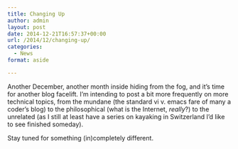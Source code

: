```yaml
---
title: Changing Up
author: admin
layout: post
date: 2014-12-21T16:57:37+00:00
url: /2014/12/changing-up/
categories:
  - News
format: aside

---
```

Another December, another month inside hiding from the fog, and it&#8217;s time for another blog facelift. I&#8217;m intending to post a bit more frequently on more technical topics, from the mundane (the standard vi v. emacs fare of many a coder&#8217;s blog) to the philosophical (what is the Internet, _really_?) to the unrelated (as I still at least have a series on kayaking in Switzerland I&#8217;d like to see finished someday).

Stay tuned for something (in)completely different.